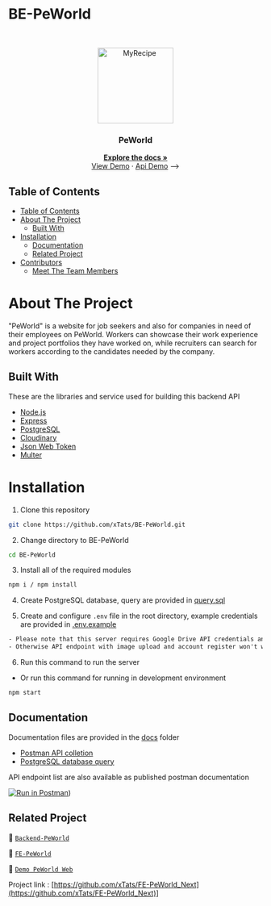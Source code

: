 # BE-PeWorld

<br />
<p align="center">
  <div align="center">
    <img height="150" src="https://github.com/xTats/BE-PeWorld/assets/122331956/c21c1204-f9c1-450a-87d2-c395aa16e945" alt="MyRecipe" border="0"/>
  </div>
  <h3 align="center">PeWorld</h3>
  <p align="center">
    <a href="https://github.com/xTats/BE-PeWorld"><strong>Explore the docs »</strong></a>
    <br />
  <a href="https://peworld-fawn.vercel.app/">View Demo</a>
    ·
    <a href="https://be-pe-world.vercel.app/">Api Demo</a> -->
  </p>
</p>

## Table of Contents

- [Table of Contents](#table-of-contents)
- [About The Project](#about-the-project)
  - [Built With](#built-with)
- [Installation](#installation)
  - [Documentation](#documentation)
  - [Related Project](#related-project)
- [Contributors](#contributors)
  - [Meet The Team Members](#meet-the-team-members)

# About The Project

"PeWorld" is a website for job seekers and also for companies in need of their employees on PeWorld. Workers can showcase their work experience and project portfolios they have worked on, while recruiters can search for workers according to the candidates needed by the company.

## Built With

These are the libraries and service used for building this backend API

- [Node.js](https://nodejs.org)
- [Express](https://expressjs.com)
- [PostgreSQL](https://www.postgresql.org)
- [Cloudinary](https://cloudinary.com)
- [Json Web Token](https://jwt.io)
- [Multer](https://github.com/expressjs/multer)

# Installation

1. Clone this repository

```sh
git clone https://github.com/xTats/BE-PeWorld.git
```

2. Change directory to BE-PeWorld

```sh
cd BE-PeWorld
```

3. Install all of the required modules

```sh
npm i / npm install
```

4. Create PostgreSQL database, query are provided in [query.sql](./query.sql)

5. Create and configure `.env` file in the root directory, example credentials are provided in [.env.example](./.env.example)

```txt
- Please note that this server requires Google Drive API credentials and Gmail service account
- Otherwise API endpoint with image upload and account register won't work properly
```

6. Run this command to run the server

- Or run this command for running in development environment

```sh
npm start
```


## Documentation

Documentation files are provided in the [docs](./docs) folder

- [Postman API colletion]()
- [PostgreSQL database query](./query.sql)

API endpoint list are also available as published postman documentation

[![Run in Postman](https://run.pstmn.io/button.svg)](https://documenter.getpostman.com/view/29301540/2s9YXb8kR5))

## Related Project

:rocket: [`Backend-PeWorld`](https://github.com/xTats/BE-PeWorld)

:rocket: [`FE-PeWorld`](https://github.com/xTats/FE-PeWorld_Next)

:rocket: [`Demo PeWorld Web`](https://peworld-fawn.vercel.app/)

Project link : [https://github.com/xTats/FE-PeWorld_Next](https://github.com/xTats/FE-PeWorld_Next)]
